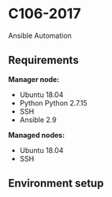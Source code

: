# C106-2017

Ansible Automation

## Requirements

**Manager node:**

- Ubuntu 18.04
- Python Python 2.7.15
- SSH
- Ansible 2.9

**Managed nodes:**

- Ubuntu 18.04
- SSH

## Environment setup
